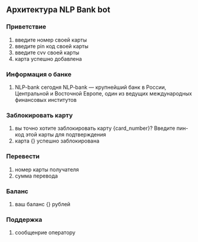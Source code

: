 
Архитектура NLP Bank bot
------------------

### Приветствие
1. введите номер своей карты
1. введите pin код своей карты
1. введите cvv своей карты
1. карта успешно добавлена


### Информация о банке
1. NLP-bank сегодня
NLP-bank — крупнейший банк в России, Центральной и Восточной Европе, один из ведущих международных финансовых институтов

### Заблокировать карту
1. вы точно хотите заблокировать карту {card_number}? Введите пин-код этой карты для подтверждения
1. карта {} успешно заблокирована
        
        
### Перевести
1. номер карты получателя
1. сумма перевода

### Баланс 
1. ваш баланс {} рублей

### Поддержка
1. сообщенрие оператору